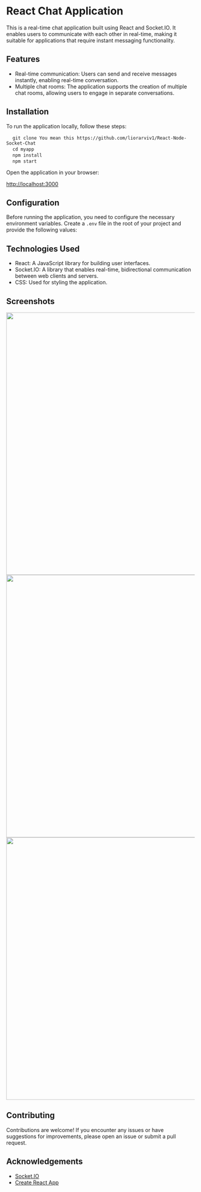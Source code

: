 
<h1>React Chat Application</h1>

<p>This is a real-time chat application built using React and Socket.IO. It enables users to communicate with each other in real-time, making it suitable for applications that require instant messaging functionality.</p>

<h2>Features</h2>

<ul>
  <li>Real-time communication: Users can send and receive messages instantly, enabling real-time conversation.</li>
  <li>Multiple chat rooms: The application supports the creation of multiple chat rooms, allowing users to engage in separate conversations.</li>
</ul>

<h2>Installation</h2>

<p>To run the application locally, follow these steps:</p>

<pre>
  <code>git clone You mean this https://github.com/liorarviv1/React-Node-Socket-Chat</code>
  <code>cd myapp</code>
  <code>npm install</code>
  <code>npm start</code>
</pre>

<p>Open the application in your browser:</p>

<p><a href="http://localhost:3000">http://localhost:3000</a></p>

<h2>Configuration</h2>

<p>Before running the application, you need to configure the necessary environment variables. Create a <code>.env</code> file in the root of your project and provide the following values:</p>



<h2>Technologies Used</h2>

<ul>
  <li>React: A JavaScript library for building user interfaces.</li>
  <li>Socket.IO: A library that enables real-time, bidirectional communication between web clients and servers.</li>
  <li>CSS: Used for styling the application.</li>
</ul>

<h2>Screenshots</h2>
     <img src="https://github.com/liorarviv1/React-Node-Socket-Chat/assets/129841851/9c96007f-a55a-42aa-9e60-fff71c8b87ef" width="700">
     <img src="https://github.com/liorarviv1/React-Node-Socket-Chat/assets/129841851/83bc185d-ad22-49f7-a105-1646ef7c4e75" width="700">
     <img src="https://github.com/liorarviv1/React-Node-Socket-Chat/assets/129841851/ba9134d0-1154-4146-aac1-469e7d09f349" width="700">
     

<h2>Contributing</h2>

<p>Contributions are welcome! If you encounter any issues or have suggestions for improvements, please open an issue or submit a pull request.</p>


<h2>Acknowledgements</h2>

<ul>
  <li><a href="https://socket.io/">Socket.IO</a></li>
  <li><a href="https://create-react-app.dev/">Create React App</a></li>
</ul>
